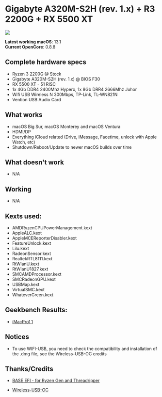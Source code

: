 # Gigabyte A320M-S2H (rev. 1.x) + R3 2200G + RX 5500 XT

<img src= "https://user-images.githubusercontent.com/81640351/213814234-b3c4fd41-c80a-4ca4-98a6-8aed7aa6da3d.png" whith = "480px"/>

**Latest working macOS**: 13.1
<br>
**Current OpenCore**: 0.8.8

## Complete hardware specs
- Ryzen 3 2200G @ Stock
- Gigabyte A320M-S2H (rev. 1.x) @ BIOS F30
- RX 5500 XT - 51 RISC
- 1x 4Gb DDR4 2400Mhz Hyperx, 1x 8Gb DRR4 2666Mhz Juhor
- Wifi USB Wireless N 300Mbps, TP-Link, TL-WN821N
- Vention USB Audio Card

## What works
- macOS Big Sur, macOS Monterey and macOS Ventura
- HDMI/DP
- Everything iCloud related (Drive, iMessage, Facetime, unlock with Apple Watch, etc)
- Shutdown/Reboot/Update to newer macOS builds over time

## What doesn't work
- N/A

## Working
- N/A

## Kexts used:
- AMDRyzenCPUPowerManagement.kext
- AppleALC.kext
- AppleMCEReporterDisabler.kext
- FeatureUnlock.kext
- Lilu.kext
- RadeonSensor.kext
- RealtekRTL8111.kext
- RtWlanU.kext
- RtWlanU1827.kext
- SMCAMDProcessor.kext
- SMCRadeonGPU.kext
- USBMap.kext
- VirtualSMC.kext
- WhateverGreen.kext

## Geekbench Results:
- <a href="https://browser.geekbench.com/v5/cpu/20000551">iMacPro1,1</a>

## Notices
- To use WIFI-USB, you need to check the compatibility and installation of the .dmg file, see the Wireless-USB-OC credits

## Thanks/Credits
- [BASE EFI - for Ryzen Gen and Threadripper](https://github.com/luchina-gabriel/BASE-EFI-AMD-RYZEN-THREADRIPPER)

- [Wireless-USB-OC](https://github.com/chris1111/Wireless-USB-OC-Big-Sur-Adapter)
